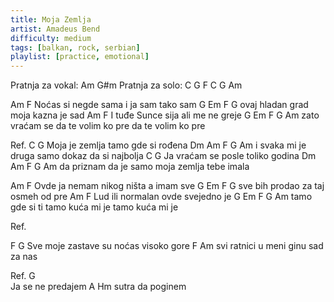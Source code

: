 ```yaml
---
title: Moja Zemlja
artist: Amadeus Bend
difficulty: medium
tags: [balkan, rock, serbian]
playlist: [practice, emotional]
---
```


Pratnja za vokal:     Am       G#m
Pratnja za solo:      C  G  F     C  G      Am

Am                  F 
Noćas si negde sama i ja sam tako sam
G             Em      F        G
ovaj hladan grad moja kazna je sad
Am                F
I tuđe Sunce sija ali me ne greje
G           Em       F                  G          Am
zato vraćam se da te volim ko pre da te volim ko pre

Ref.
                    C           G
Moja je zemlja tamo gde si rođena
Dm      Am          F          G           Am
i svaka mi je druga samo dokaz da si najbolja
                      C        G
Ja vraćam se posle toliko godina
Dm         Am         F            G       Am
da priznam da je samo moja zemlja tebe imala

Am                  F
Ovde ja nemam nikog ništa a imam sve
G            Em       F        G
sve bih prodao za taj osmeh od pre
Am               F
Lud ili normalan ovde svejedno je
G           Em      F               G         Am
tamo gde si ti tamo kuća mi je tamo kuća mi je

Ref.

F                   G 
Sve moje zastave su noćas visoko gore
F                  Am
svi ratnici u meni ginu sad za nas

Ref.
G        
Ja se ne predajem
A              Hm
sutra da poginem

